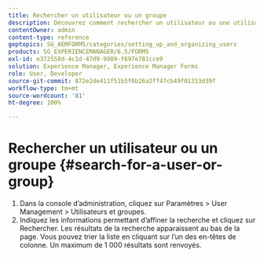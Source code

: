 ```yaml
---
title: Rechercher un utilisateur ou un groupe
description: Découvrez comment rechercher un utilisateur ou une utilisatrice ou un groupe à l’aide des paramètres de gestion des utilisateurs et des utilisatrices dans la console d’administration.
contentOwner: admin
content-type: reference
geptopics: SG_AEMFORMS/categories/setting_up_and_organizing_users
products: SG_EXPERIENCEMANAGER/6.5/FORMS
exl-id: e372558d-4c1d-47d9-9989-f697e781cce9
solution: Experience Manager, Experience Manager Forms
role: User, Developer
source-git-commit: 872e2de411f51b5f0b26a2ff47cb49f01313d39f
workflow-type: tm+mt
source-wordcount: '81'
ht-degree: 100%

---
```


# Rechercher un utilisateur ou un groupe {#search-for-a-user-or-group}

1. Dans la console d’administration, cliquez sur Paramètres > User Management > Utilisateurs et groupes.
1. Indiquez les informations permettant d’affiner la recherche et cliquez sur Rechercher. Les résultats de la recherche apparaissent au bas de la page. Vous pouvez trier la liste en cliquant sur l’un des en-têtes de colonne. Un maximum de 1 000 résultats sont renvoyés.
